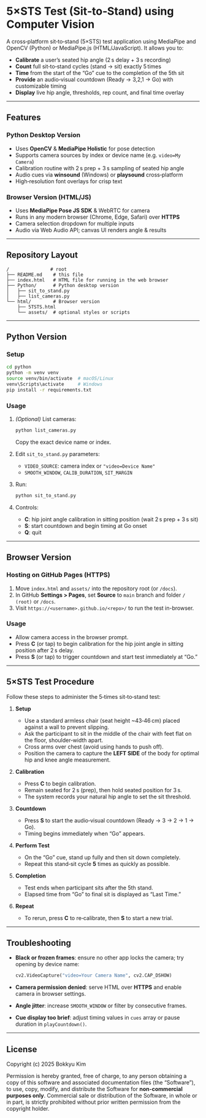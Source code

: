# 5×STS Test (Sit‑to‑Stand) using Computer Vision

A cross‑platform sit‑to‑stand (5×STS) test application using MediaPipe and OpenCV (Python) or MediaPipe.js (HTML/JavaScript). It allows you to:

* **Calibrate** a user’s seated hip angle (2 s delay + 3 s recording)
* **Count** full sit‑to‑stand cycles (stand → sit) exactly 5 times
* **Time** from the start of the “Go” cue to the completion of the 5th sit
* **Provide** an audio‑visual countdown (Ready → 3,2,1 → Go) with customizable timing
* **Display** live hip angle, thresholds, rep count, and final time overlay

---

## Features

### Python Desktop Version

* Uses **OpenCV** & **MediaPipe Holistic** for pose detection
* Supports camera sources by index or device name (e.g. `video=My Camera`)
* Calibration routine with 2 s prep + 3 s sampling of seated hip angle
* Audio cues via **winsound** (Windows) or **playsound** cross‑platform
* High‑resolution font overlays for crisp text

### Browser Version (HTML/JS)

* Uses **MediaPipe Pose JS SDK** & WebRTC for camera
* Runs in any modern browser (Chrome, Edge, Safari) over **HTTPS**
* Camera selection dropdown for multiple inputs
* Audio via Web Audio API; canvas UI renders angle & results

---

## Repository Layout

```
/               # root
├── README.md    # this file
├── index.html   # HTML file for running in the web browser
├── Python/      # Python desktop version
│   ├── sit_to_stand.py
│   ├── list_cameras.py
└── html/        # Browser version
    ├── 5TSTS.html
    └── assets/  # optional styles or scripts
```

---

## Python Version

### Setup

```bash
cd python
python -m venv venv
source venv/bin/activate  # macOS/Linux
venv\Scripts\activate     # Windows
pip install -r requirements.txt
```

### Usage

1. *(Optional)* List cameras:

   ```bash
   python list_cameras.py
   ```

   Copy the exact device name or index.

2. Edit `sit_to_stand.py` parameters:

   * `VIDEO_SOURCE`: camera index or `"video=Device Name"`
   * `SMOOTH_WINDOW`, `CALIB_DURATION`, `SIT_MARGIN`

3. Run:

   ```bash
   python sit_to_stand.py
   ```

4. Controls:

   * **C**: hip joint angle calibration in sitting position (wait 2 s prep + 3 s sit)
   * **S**: start countdown and begin timing at Go onset
   * **Q**: quit

---

## Browser Version

### Hosting on GitHub Pages (HTTPS)

1. Move `index.html` and `assets/` into the repository root (or `/docs`).
2. In GitHub **Settings > Pages**, set **Source** to `main` branch and folder `/ (root)` or `/docs`.
3. Visit `https://<username>.github.io/<repo>/` to run the test in-browser.

### Usage

* Allow camera access in the browser prompt.
* Press **C** (or tap) to begin calibration for the hip joint angle in sitting position after 2 s delay.
* Press **S** (or tap) to trigger countdown and start test immediately at “Go.”

---

## 5×STS Test Procedure

Follow these steps to administer the 5‑times sit‑to‑stand test:

1. **Setup**

   * Use a standard armless chair (seat height \~43‑46 cm) placed against a wall to prevent slipping.
   * Ask the participant to sit in the middle of the chair with feet flat on the floor, shoulder‑width apart.
   * Cross arms over chest (avoid using hands to push off).
   * Position the camera to capture the **LEFT SIDE** of the body for optimal hip and knee angle measurement.

2. **Calibration**

   * Press **C** to begin calibration.
   * Remain seated for 2 s (prep), then hold seated position for 3 s.
   * The system records your natural hip angle to set the sit threshold.

3. **Countdown**

   * Press **S** to start the audio‑visual countdown (Ready → 3 → 2 → 1 → Go).
   * Timing begins immediately when “Go” appears.

4. **Perform Test**

   * On the “Go” cue, stand up fully and then sit down completely.
   * Repeat this stand‑sit cycle **5** times as quickly as possible.

5. **Completion**

   * Test ends when participant sits after the 5th stand.
   * Elapsed time from “Go” to final sit is displayed as “Last Time.”

6. **Repeat**

   * To rerun, press **C** to re‑calibrate, then **S** to start a new trial.

---

## Troubleshooting

* **Black or frozen frames**: ensure no other app locks the camera; try opening by device name:

  ```python
  cv2.VideoCapture("video=Your Camera Name", cv2.CAP_DSHOW)
  ```
* **Camera permission denied**: serve HTML over **HTTPS** and enable camera in browser settings.
* **Angle jitter**: increase `SMOOTH_WINDOW` or filter by consecutive frames.
* **Cue display too brief**: adjust timing values in `cues` array or pause duration in `playCountdown()`.

---

## License

Copyright (c) 2025 Bokkyu Kim

Permission is hereby granted, free of charge, to any person obtaining a copy of this software and associated documentation files (the “Software”), to use, copy, modify, and distribute the Software for **non-commercial purposes only**. Commercial sale or distribution of the Software, in whole or in part, is strictly prohibited without prior written permission from the copyright holder.
